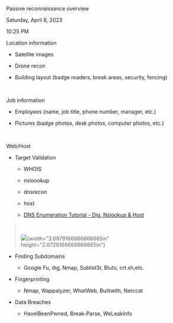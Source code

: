 Passive reconnaissance overview

Saturday, April 8, 2023

10:25 PM

Location information

-   Satellite images

-   Drone recon

-   Building layout (badge readers, break areas, security, fencing)

 

Job information

-   Employees (name, job title, phone number, manager, etc.)

-   Pictures (badge photos, desk photos, computer photos, etc.)

 

Web/Host

-   Target Validation

    -   WHOIS

    -   nsloookup

    -   dnsrecon

    -   host

    -   [DNS Enumeration Tutorial - Dig, Nslookup & Host](https://www.youtube.com/watch?v=rQ-dc5kwRtU)

>  
>
> ![](000_Passive_reconnaissance_overview_000.png){width="3.6979166666666665in" height="2.0729166666666665in"}

-   Finding Subdomains

    -   Google Fu, dig, Nmap, Sublist3r, Bluto, crt.sh,etc.

-   Fingerprinting

    -   Nmap, Wappalyzer, WhatWeb, Builtwith, Netccat

-   Data Breaches

    -   HaveIBeenPwned, Break-Parse, WeLeakInfo

 
